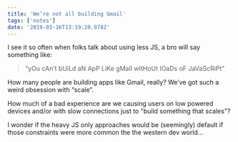 ```yaml
---
title: 'We’re not all building Gmail'
tags: ['notes'] 
date: '2019-03-16T13:19:20.978Z'
---
```

I see it so often when folks talk about using less JS, a bro will say something like:

> “yOu cAn’t bUiLd aN ApP LiKe gMaIl wItHoUt lOaDs oF JaVaScRiPt”

How many people are building apps like Gmail, really? We’ve got such a weird obsession with “scale”.

‪How much of a bad experience are we causing users on low powered devices and/or with slow connections just to "build something that scales"?‬

‪I wonder if the heavy JS only approaches would be (seemingly) default if those constraints were more common the the western dev world.‬..